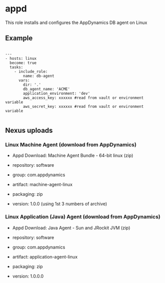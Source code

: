 # appd

This role installs and configures the AppDynamics DB agent on Linux

## Example 

````

---
- hosts: linux
  become: true
  tasks:
    - include_role:
        name: db-agent
      vars:
        dir: '.'
        db_agent_name: 'ACME' 
        application_environment: 'dev'
        aws_access_key: xxxxxx #read from vault or environment variable 
        aws_secret_key: xxxxxx #read from vault or environment variable 


````

## Nexus uploads

### Linux Machine Agent (download from AppDynamics)

- Appd Download: Machine Agent Bundle - 64-bit linux (zip)  

- repository: software
- group: com.appdynamics
- artifact: machine-agent-linux
- packaging: zip
- version: 1.0.0 (using 1st 3 numbers of archive)

### Linux Application (Java) Agent (download from AppDynamics)

- Appd Download: Java Agent - Sun and JRockit JVM (zip) 

- repository: software
- group: com.appdynamics
- artifact: application-agent-linux
- packaging: zip
- version: 1.0.0.0
